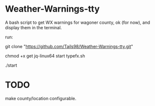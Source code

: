 # Weather-Warnings-tty
A bash script to get WX warnings for wagoner county, ok (for now), and display them in the terminal.

run:

git clone "https://github.com/Tails98/Weather-Warnings-tty.git"

chmod +x get jq-linux64 start typefx.sh

./start

# TODO

make county/location configurable.
